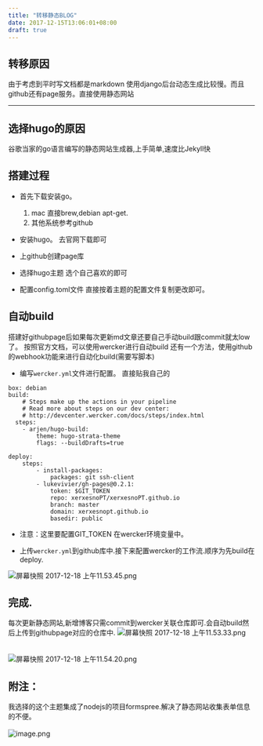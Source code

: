 ```yaml
---
title: "转移静态BLOG"
date: 2017-12-15T13:06:01+08:00
draft: true
---
```

## 转移原因

由于考虑到平时写文档都是markdown
使用django后台动态生成比较慢。而且github还有page服务。直接使用静态网站

***

## 选择hugo的原因

谷歌当家的go语言编写的静态网站生成器,上手简单,速度比Jekyll快

## 搭建过程

- 首先下载安装go。
    1. mac 直接brew,debian apt-get.
    2. 其他系统参考github
- 安装hugo。
    去官网下载即可

- 上github创建page库

- 选择hugo主题
    选个自己喜欢的即可

- 配置config.toml文件
    直接按着主题的配置文件复制更改即可。

## 自动build
搭建好githubpage后如果每次更新md文章还要自己手动build跟commit就太low了。
按照官方文档，可以使用wercker进行自动build
还有一个方法，使用github的webhook功能来进行自动化build(需要写脚本)

- 编写`wercker.yml`文件进行配置。
直接贴我自己的

```
box: debian
build:
    # Steps make up the actions in your pipeline
    # Read more about steps on our dev center:
    # http://devcenter.wercker.com/docs/steps/index.html
  steps:
    - arjen/hugo-build:
        theme: hugo-strata-theme
        flags: --buildDrafts=true

deploy:
    steps:
        - install-packages:
            packages: git ssh-client
        - lukevivier/gh-pages@0.2.1:
            token: $GIT_TOKEN
            repo: xerxesnoPT/xerxesnoPT.github.io
            branch: master
            domain: xerxesnopt.github.io
            basedir: public

```
- 注意：这里要配置GIT_TOKEN 在wercker环境变量中。

- 上传`wercker.yml`到github库中.接下来配置wercker的工作流.顺序为先build在deploy.

![屏幕快照 2017-12-18 上午11.53.45.png](http://upload-images.jianshu.io/upload_images/6865906-c1d6b946726476f2.png?imageMogr2/auto-orient/strip%7CimageView2/2/w/1240)

## 完成.
每次更新静态网站,新增博客只需commit到wercker关联仓库即可.会自动build然后上传到githubpage对应的仓库中.
![屏幕快照 2017-12-18 上午11.53.33.png](http://upload-images.jianshu.io/upload_images/6865906-55f13855639a3a04.png?imageMogr2/auto-orient/strip%7CimageView2/2/w/1240)
<br/>
<br/>
<br/>
![屏幕快照 2017-12-18 上午11.54.20.png](http://upload-images.jianshu.io/upload_images/6865906-c1e6ce3c377171a9.png?imageMogr2/auto-orient/strip%7CimageView2/2/w/1240)


## 附注：
我选择的这个主题集成了nodejs的项目formspree.解决了静态网站收集表单信息的不便。
<br/>
<br/>
![image.png](http://upload-images.jianshu.io/upload_images/6865906-f91b42accf9bdc9c.png?imageMogr2/auto-orient/strip%7CimageView2/2/w/1240)

